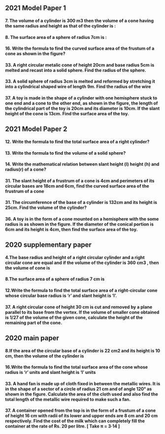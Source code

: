 ## 2021 Model Paper 1
#### 7. The volume of a cylinder is 300 m3 then the volume of a cone having the same radius and height as that of the cylinder is :
#### 8. The surface area of a sphere of radius 7cm is :
#### 16. Write the formula to find the curved surface area of the frustum of a cone as shown in the figure?
#### 33. A right circular metalic cone of height 20cm and base radius 5cm is melted and recast into a solid sphere. Find the radius of the sphere.
#### 33. A solid sphere of radius 3cm is melted and reformed by stretching it into a cylindrical shaped wire of length 9m. Find the radius of the wire
#### 37. A toy is made in the shape of a cylinder with one hemisphere stuck to one end and a cone to the other end, as shown in the figure, the length of the cylindrical part of the toy is 20cm and its diameter is 10cm. If the slant height of the cone is 13cm. Find the surface area of the toy.

## 2021 Model Paper 2
#### 12. Write the formula to find the total surface area of a right cylinder?
#### 13. Write the formula to find the volume of a solid sphere?
#### 14. Write the mathematical relation between slant height (l) height (h) and radius(r) of a cone?
#### 31. The slant height of a frustrum of a cone is 4cm and perimeters of its circular bases are 18cm and 6cm, find the curved surface area of the frustrum of a cone
#### 31. The circumference of the base of a cylinder is 132cm and its height is 25cm. Find the volume of the cylinder?
#### 36. A toy is in the form of a cone mounted on a hemisphere with the some radius is as shown in the figure. If the diameter of the conical portion is 6cm and its height is 4cm, then find the surface area of the toy.
## 2020 supplementary paper
#### 4.The base radius and height of a right circular cylinder and a right circular cone are equal and if the volume of the cylinder is 360 cm3 , then the volume of cone is
#### 8.The surface area of a sphere of radius 7 cm is
#### 12.Write the formula to find the total surface area of a right-circular cone whose circular base radius is ‘r’ and slant height is ‘l’.
#### 37. A right circular cone of height 30 cm is cut and removed by a plane parallel to its base from the vertex. If the volume of smaller cone obtained is 1/27 of the volume of the given cone, calculate the height of the remaining part of the cone.
## 2020 main paper
#### 8.If the area of the circular base of a cylinder is 22 cm2 and its height is 10 cm, then the volume of the cylinder is
#### 16.Write the formula to find the total surface area of the cone whose radius is ‘r’ units and slant height is ‘l’ units
#### 33. A hand fan is made up of cloth fixed in between the metallic wires. It is in the shape of a sector of a circle of radius 21 cm and of angle 120° as shown in the figure. Calculate the area of the cloth used and also find the total length of the metallic wire required to make such a fan.
#### 37. A container opened from the top is in the form of a frustum of a cone of height 16 cm with radii of its lower and upper ends are 8 cm and 20 cm respectively. Find the cost of the milk which can completely fill the container at the rate of Rs. 20 per litre. [ Take π = 3·14 ]
